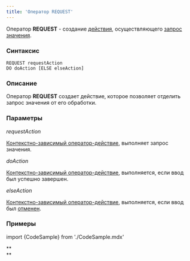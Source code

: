 ```yaml
---
title: 'Оператор REQUEST'
---
```


Оператор **REQUEST** - создание [действия](Действия.md), осуществляющего [запрос значения](Запрос_значения_REQUEST.md).

### Синтаксис

    REQUEST requestAction 
    DO doAction [ELSE elseAction]

### Описание

Оператор **REQUEST** создает действие, которое позволяет отделить запрос значения от его обработки.

### Параметры

*requestAction*

[Контекстно-зависимый оператор-действие](Операторы-действия.md), выполняет запрос значения.

*doAction*

[Контекстно-зависимый оператор-действие](Операторы-действия.md), выполняется, если ввод был успешно завершен.

*elseAction*

[Контекстно-зависимый оператор-действие](Операторы-действия.md), выполняется, если ввод был [отменен](Ввод_значения.md#отмена-и-результат-ввода).

### Примеры

import {CodeSample} from './CodeSample.mdx'

<CodeSample url="https://ru-documentation.lsfusion.org/sample?file=ActionSample&block=request"/>

**  
**
